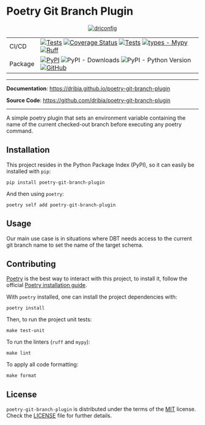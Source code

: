 Poetry Git Branch Plugin
==========================

<p align="center">
    <a href="https://dribia.github.io/driconfig">
        <picture style="display: block; margin-left: auto; margin-right: auto; width: 40%;">
            <source
                media="(prefers-color-scheme: dark)"
                srcset="https://dribia.github.io/driconfig/img/logo_dribia_blanc_cropped.png"
            >
            <source
                media="(prefers-color-scheme: light)"
                srcset="https://dribia.github.io/driconfig/img/logo_dribia_blau_cropped.png"
            >
            <img
                alt="driconfig"
                src="https://dribia.github.io/driconfig/img/logo_dribia_blau_cropped.png"
            >
        </picture>
    </a>
</p>

|         |                                                                                                                                                                                                                                                                                                                                                                                                                                                                                                                                                                                                                                                                                       |
|---------|---------------------------------------------------------------------------------------------------------------------------------------------------------------------------------------------------------------------------------------------------------------------------------------------------------------------------------------------------------------------------------------------------------------------------------------------------------------------------------------------------------------------------------------------------------------------------------------------------------------------------------------------------------------------------------------|
| CI/CD   | [![Tests](https://github.com/dribia/poetry-git-branch-plugin/actions/workflows/test.yml/badge.svg)](https://github.com/dribia/poetry-git-branch-plugin/actions/workflows/test.yml) [![Coverage Status](https://img.shields.io/codecov/c/github/dribia/poetry-git-branch-plugin)](https://codecov.io/gh/dribia/poetry-git-branch-plugin) [![Tests](https://github.com/dribia/poetry-git-branch-plugin/actions/workflows/lint.yml/badge.svg)](https://github.com/dribia/poetry-git-branch-plugin/actions/workflows/lint.yml) [![types - Mypy](https://img.shields.io/badge/types-Mypy-blue.svg)](https://github.com/python/mypy) [![Ruff](https://img.shields.io/endpoint?url=https://raw.githubusercontent.com/astral-sh/ruff/main/assets/badge/v2.json)](https://github.com/astral-sh/ruff) |
| Package | [![PyPI](https://img.shields.io/pypi/v/poetry-git-branch-plugin)](https://pypi.org/project/poetry-git-branch-plugin/) ![PyPI - Downloads](https://img.shields.io/pypi/dm/poetry-git-branch-plugin?color=blue&logo=pypi&logoColor=gold) ![PyPI - Python Version](https://img.shields.io/pypi/pyversions/poetry-git-branch-plugin?logo=python&logoColor=gold) [![GitHub](https://img.shields.io/github/license/dribia/poetry-git-branch-plugin?color=blue)](LICENSE)                                                                                                                                                                                                                                                                                                         |
---

**Documentation**: <a href="https://dribia.github.io/poetry-git-branch-plugin" target="_blank">https://dribia.github.io/poetry-git-branch-plugin</a>

**Source Code**: <a href="https://github.com/dribia/poetry-git-branch-plugin" target="_blank">https://github.com/dribia/poetry-git-branch-plugin</a>

---

A simple poetry plugin that sets an environment variable containing the name of the current checked-out branch before executing any poetry command.

## Installation

This project resides in the Python Package Index (PyPI), so it can easily be installed with `pip`:

```console
pip install poetry-git-branch-plugin
```

And then using `poetry`:
```console
poetry self add poetry-git-branch-plugin
```

## Usage
Our main use case is in situations where DBT needs access to the current git branch name to set the name of the target schema.

## Contributing

[Poetry](https://python-poetry.org) is the best way to interact with this project, to install it,
follow the official [Poetry installation guide](https://python-poetry.org/docs/#installation).

With `poetry` installed, one can install the project dependencies with:

```shell
poetry install
```

Then, to run the project unit tests:

```shell
make test-unit
```

To run the linters (`ruff` and `mypy`):

```shell
make lint
```

To apply all code formatting:

```shell
make format
```

## License

`poetry-git-branch-plugin` is distributed under the terms of the
[MIT](https://opensource.org/license/mit) license.
Check the [LICENSE](./LICENSE) file for further details.
